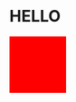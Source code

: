 <!DOCTYPE htme>
<html>
  <header>
    <style>
      div {width:100px; height:100px; background:red;}
      </style>
  </header>
  <body>
    <h1>HELLO</h1>
    <div></div>
  </body>
</html>
